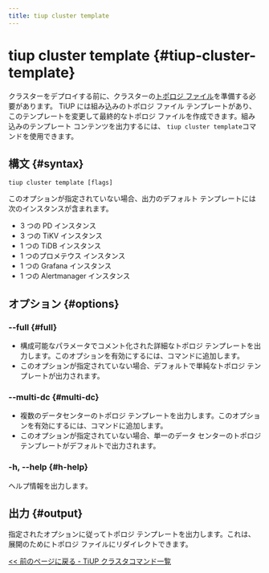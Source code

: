```yaml
---
title: tiup cluster template
---
```


# tiup cluster template {#tiup-cluster-template}

クラスターをデプロイする前に、クラスターの[トポロジ ファイル](/tiup/tiup-cluster-topology-reference.md)を準備する必要があります。 TiUP には組み込みのトポロジ ファイル テンプレートがあり、このテンプレートを変更して最終的なトポロジ ファイルを作成できます。組み込みのテンプレート コンテンツを出力するには、 `tiup cluster template`コマンドを使用できます。

## 構文 {#syntax}

```shell
tiup cluster template [flags]
```

このオプションが指定されていない場合、出力のデフォルト テンプレートには次のインスタンスが含まれます。

-   3 つの PD インスタンス
-   3 つの TiKV インスタンス
-   1 つの TiDB インスタンス
-   1 つのプロメテウス インスタンス
-   1 つの Grafana インスタンス
-   1 つの Alertmanager インスタンス

## オプション {#options}

### &#x20;--full {#full}

-   構成可能なパラメータでコメント化された詳細なトポロジ テンプレートを出力します。このオプションを有効にするには、コマンドに追加します。
-   このオプションが指定されていない場合、デフォルトで単純なトポロジ テンプレートが出力されます。

### --multi-dc {#multi-dc}

-   複数のデータセンターのトポロジ テンプレートを出力します。このオプションを有効にするには、コマンドに追加します。
-   このオプションが指定されていない場合、単一のデータ センターのトポロジ テンプレートがデフォルトで出力されます。

### -h, --help {#h-help}

ヘルプ情報を出力します。

## 出力 {#output}

指定されたオプションに従ってトポロジ テンプレートを出力します。これは、展開のためにトポロジ ファイルにリダイレクトできます。

[&lt;&lt; 前のページに戻る - TiUP クラスタコマンド一覧](/tiup/tiup-component-cluster.md#command-list)
